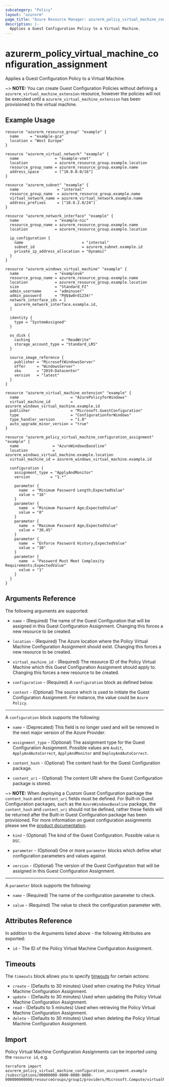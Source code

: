 ```yaml
---
subcategory: "Policy"
layout: "azurerm"
page_title: "Azure Resource Manager: azurerm_policy_virtual_machine_configuration_assignment"
description: |-
  Applies a Guest Configuration Policy to a Virtual Machine.
---
```


# azurerm_policy_virtual_machine_configuration_assignment

Applies a Guest Configuration Policy to a Virtual Machine.

~> **NOTE:** You can create Guest Configuration Policies without defining a `azurerm_virtual_machine_extension` resource, however the policies will not be executed until a `azurerm_virtual_machine_extension` has been provisioned to the virtual machine.

## Example Usage

```hcl
resource "azurerm_resource_group" "example" {
  name     = "example-gca"
  location = "West Europe"
}

resource "azurerm_virtual_network" "example" {
  name                = "example-vnet"
  location            = azurerm_resource_group.example.location
  resource_group_name = azurerm_resource_group.example.name
  address_space       = ["10.0.0.0/16"]
}

resource "azurerm_subnet" "example" {
  name                 = "internal"
  resource_group_name  = azurerm_resource_group.example.name
  virtual_network_name = azurerm_virtual_network.example.name
  address_prefixes     = ["10.0.2.0/24"]
}

resource "azurerm_network_interface" "example" {
  name                = "example-nic"
  resource_group_name = azurerm_resource_group.example.name
  location            = azurerm_resource_group.example.location

  ip_configuration {
    name                          = "internal"
    subnet_id                     = azurerm_subnet.example.id
    private_ip_address_allocation = "Dynamic"
  }
}

resource "azurerm_windows_virtual_machine" "example" {
  name                = "examplevm"
  resource_group_name = azurerm_resource_group.example.name
  location            = azurerm_resource_group.example.location
  size                = "Standard_F2"
  admin_username      = "adminuser"
  admin_password      = "P@$$w0rd1234!"
  network_interface_ids = [
    azurerm_network_interface.example.id,
  ]

  identity {
    type = "SystemAssigned"
  }

  os_disk {
    caching              = "ReadWrite"
    storage_account_type = "Standard_LRS"
  }

  source_image_reference {
    publisher = "MicrosoftWindowsServer"
    offer     = "WindowsServer"
    sku       = "2019-Datacenter"
    version   = "latest"
  }
}

resource "azurerm_virtual_machine_extension" "example" {
  name                       = "AzurePolicyforWindows"
  virtual_machine_id         = azurerm_windows_virtual_machine.example.id
  publisher                  = "Microsoft.GuestConfiguration"
  type                       = "ConfigurationforWindows"
  type_handler_version       = "1.0"
  auto_upgrade_minor_version = "true"
}

resource "azurerm_policy_virtual_machine_configuration_assignment" "example" {
  name               = "AzureWindowsBaseline"
  location           = azurerm_windows_virtual_machine.example.location
  virtual_machine_id = azurerm_windows_virtual_machine.example.id

  configuration {
    assignment_type = "ApplyAndMonitor"
    version         = "1.*"

    parameter {
      name  = "Minimum Password Length;ExpectedValue"
      value = "16"
    }
    parameter {
      name  = "Minimum Password Age;ExpectedValue"
      value = "0"
    }
    parameter {
      name  = "Maximum Password Age;ExpectedValue"
      value = "30,45"
    }
    parameter {
      name  = "Enforce Password History;ExpectedValue"
      value = "10"
    }
    parameter {
      name  = "Password Must Meet Complexity Requirements;ExpectedValue"
      value = "1"
    }
  }
}
```

## Arguments Reference

The following arguments are supported:

* `name` - (Required) The name of the Guest Configuration that will be assigned in this Guest Configuration Assignment. Changing this forces a new resource to be created.

* `location` - (Required) The Azure location where the Policy Virtual Machine Configuration Assignment should exist. Changing this forces a new resource to be created.

* `virtual_machine_id` - (Required) The resource ID of the Policy Virtual Machine which this Guest Configuration Assignment should apply to. Changing this forces a new resource to be created.

* `configuration` - (Required)  A `configuration` block as defined below.

* `context` - (Optional) The source which is used to initiate the Guest Configuration Assignment. For instance, the value could be `Azure Policy`.

---

A `configuration` block supports the following:

[comment]: # (TODO: Remove in 3.0)
* `name` - (Deprecated) This field is no longer used and will be removed in the next major version of the Azure Provider.

* `assignment_type` - (Optional) The assignment type for the Guest Configuration Assignment. Possible values are `Audit`, `ApplyAndAutoCorrect`, `ApplyAndMonitor` and `DeployAndAutoCorrect`.

* `content_hash` - (Optional) The content hash for the Guest Configuration package.

* `content_uri` - (Optional) The content URI where the Guest Configuration package is stored.

~> **NOTE:** When deploying a Custom Guest Configuration package the `content_hash` and `content_uri` fields must be defined. For Built-in Guest Configuration packages, such as the `AzureWindowsBaseline` package, the `content_hash` and `content_uri` should not be defined, rather these fields will be returned after the Built-in Guest Configuration package has been provisioned. For more information on guest configuration assignments please see the [product documentation](https://docs.microsoft.com/azure/governance/policy/concepts/guest-configuration-assignments).

* `kind` - (Optional) The kind of the Guest Configuration. Possible value is `DSC`.

* `parameter` - (Optional) One or more `parameter` blocks which define what configuration parameters and values against.

* `version` - (Optional) The version of the Guest Configuration that will be assigned in this Guest Configuration Assignment.

---

A `parameter` block supports the following:

* `name` - (Required) The name of the configuration parameter to check.

* `value` - (Required) The value to check the configuration parameter with.

## Attributes Reference

In addition to the Arguments listed above - the following Attributes are exported: 

* `id` - The ID of the Policy Virtual Machine Configuration Assignment.


## Timeouts

The `timeouts` block allows you to specify [timeouts](https://www.terraform.io/docs/configuration/resources.html#timeouts) for certain actions:

* `create` - (Defaults to 30 minutes) Used when creating the Policy Virtual Machine Configuration Assignment.
* `update` - (Defaults to 30 minutes) Used when updating the Policy Virtual Machine Configuration Assignment.
* `read` - (Defaults to 5 minutes) Used when retrieving the Policy Virtual Machine Configuration Assignment.
* `delete` - (Defaults to 30 minutes) Used when deleting the Policy Virtual Machine Configuration Assignment.

## Import

Policy Virtual Machine Configuration Assignments can be imported using the `resource id`, e.g.

```shell
terraform import azurerm_policy_virtual_machine_configuration_assignment.example /subscriptions/00000000-0000-0000-0000-000000000000/resourceGroups/group1/providers/Microsoft.Compute/virtualMachines/vm1/providers/Microsoft.GuestConfiguration/guestConfigurationAssignments/assignment1
```
